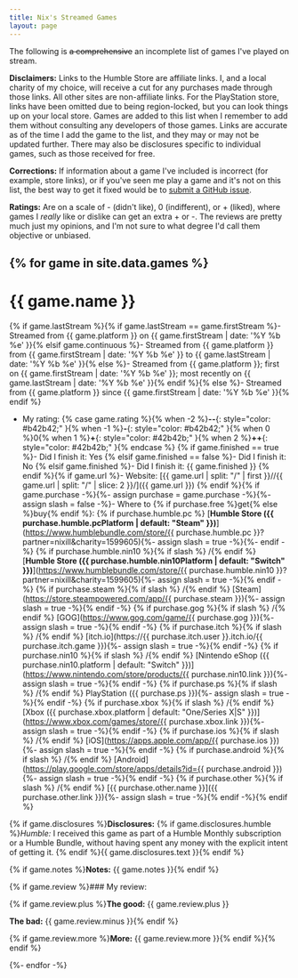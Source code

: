 ```yaml
---
title: Nix's Streamed Games
layout: page
---
```


The following is ~~a comprehensive~~ an incomplete list of games I've played on stream.

**Disclaimers:** Links to the Humble Store are affiliate links. I, and a local charity of my choice, will receive a cut for any purchases made through those links. All other sites are non-affiliate links. For the PlayStation store, links have been omitted due to being region-locked, but you can look things up on your local store. Games are added to this list when I remember to add them without consulting any developers of those games. Links are accurate as of the time I add the game to the list, and they may or may not be updated further. There may also be disclosures specific to individual games, such as those received for free.

**Corrections:** If information about a game I've included is incorrect (for example, store links), or if you've seen me play a game and it's not on this list, the best way to get it fixed would be to [submit a GitHub issue](https://github.com/Nixill/nixill.net/).

**Ratings:** Are on a scale of - (didn't like), 0 (indifferent), or + (liked), where games I *really* like or dislike can get an extra + or -. The reviews are pretty much just my opinions, and I'm not sure to what degree I'd call them objective or unbiased.

{% for game in site.data.games %}
---

<div markdown="1" data-gamename="{{ game.name | slugify: "latin" }}" data-rating="{{ game.rating | default: 0 }}" data-firstDate="{{ game.firstStream | date: '%s'}}" data-lastDate="{{ game.lastStream | date: '%s'}}">

# {{ game.name }}
{% if game.lastStream %}{% if game.lastStream == game.firstStream %}- Streamed from {{ game.platform }} on {{ game.firstStream | date: '%Y %b %e' }}{% elsif game.continuous %}- Streamed from {{ game.platform }} from {{ game.firstStream | date: '%Y %b %e' }} to {{ game.lastStream | date: '%Y %b %e' }}{% else %}- Streamed from {{ game.platform }}; first on {{ game.firstStream | date: '%Y %b %e' }}; most recently on {{ game.lastStream | date: '%Y %b %e' }}{% endif %}{% else %}- Streamed from {{ game.platform }} since {{ game.firstStream | date: '%Y %b %e' }}{% endif %}
- My rating: {% case game.rating %}{% when -2 %}**--**{: style="color: #b42b42;" }{% when -1 %}**-**{: style="color: #b42b42;" }{% when 0 %}0{% when 1 %}**+**{: style="color: #42b42b;" }{% when 2 %}**++**{: style="color: #42b42b;" }{% endcase %}
{% if game.finished == true %}- Did I finish it: Yes
{% elsif game.finished == false %}- Did I finish it: No
{% elsif game.finished %}- Did I finish it: {{ game.finished }}
{% endif %}{% if game.url %}- Website: [{{ game.url | split: "/" | first }}//{{ game.url | split: "/" | slice: 2 }}/]({{ game.url }})
{% endif %}{% if game.purchase -%}{%- assign purchase = game.purchase -%}{%- assign slash = false -%}- Where to {% if purchase.free %}get{% else %}buy{% endif %}:
{% if purchase.humble.pc %} [**Humble Store ({{ purchase.humble.pcPlatform | default: "Steam" }})**](https://www.humblebundle.com/store/{{ purchase.humble.pc }}?partner=nixill&charity=1599605){%- assign slash = true -%}{%- endif -%}
{% if purchase.humble.nin10 %}{% if slash %} /{% endif %} [**Humble Store ({{ purchase.humble.nin10Platform | default: "Switch" }})**](https://www.humblebundle.com/store/{{ purchase.humble.nin10 }}?partner=nixill&charity=1599605){%- assign slash = true -%}{% endif -%}
{% if purchase.steam %}{% if slash %} /{% endif %} [Steam](https://store.steampowered.com/app/{{ purchase.steam }}){%- assign slash = true -%}{% endif -%}
{% if purchase.gog %}{% if slash %} /{% endif %} [GOG](https://www.gog.com/game/{{ purchase.gog }}){%- assign slash = true -%}{% endif -%}
{% if purchase.itch %}{% if slash %} /{% endif %} [itch.io](https://{{ purchase.itch.user }}.itch.io/{{ purchase.itch.game }}){%- assign slash = true -%}{% endif -%}
{% if purchase.nin10 %}{% if slash %} /{% endif %} [Nintendo eShop ({{ purchase.nin10.platform | default: "Switch" }})](https://www.nintendo.com/store/products/{{ purchase.nin10.link }}){%- assign slash = true -%}{% endif -%}
{% if purchase.ps %}{% if slash %} /{% endif %} PlayStation ({{ purchase.ps }}){%- assign slash = true -%}{% endif -%}
{% if purchase.xbox %}{% if slash %} /{% endif %} [Xbox ({{ purchase.xbox.platform | default: "One/Series X\|S" }})](https://www.xbox.com/games/store/{{ purchase.xbox.link }}){%- assign slash = true -%}{% endif -%}
{% if purchase.ios %}{% if slash %} /{% endif %} [iOS](https://apps.apple.com/app/{{ purchase.ios }}){%- assign slash = true -%}{% endif -%}
{% if purchase.android %}{% if slash %} /{% endif %} [Android](https://play.google.com/store/apps/details?id={{ purchase.android }}){%- assign slash = true -%}{% endif -%}
{% if purchase.other %}{% if slash %} /{% endif %} [{{ purchase.other.name }}]({{ purchase.other.link }}){%- assign slash = true -%}{% endif -%}{% endif %}

{% if game.disclosures %}**Disclosures:** {% if game.disclosures.humble %}*Humble:* I received this game as part of a Humble Monthly subscription or a Humble Bundle, without having spent any money with the explicit intent of getting it. {% endif %}{{ game.disclosures.text }}{% endif %}

{% if game.notes %}**Notes:** {{ game.notes }}{% endif %}

{% if game.review %}### My review:

{% if game.review.plus %}**The good:** {{ game.review.plus }}

**The bad:** {{ game.review.minus }}{% endif %}

{% if game.review.more %}**More:** {{ game.review.more }}{% endif %}{% endif %}

</div>

{%- endfor -%}
